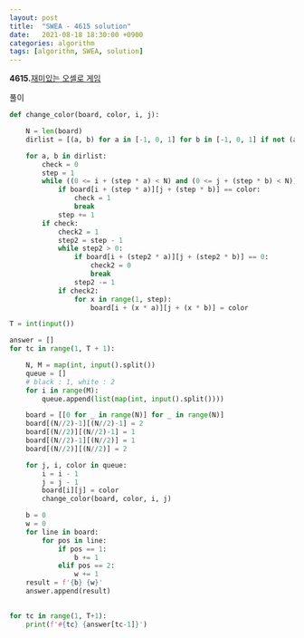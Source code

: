 ```yaml
---
layout: post
title:  "SWEA - 4615 solution"
date:   2021-08-18 18:30:00 +0900
categories: algorithm
tags: [algorithm, SWEA, solution]
---
```

**4615.**[재미있는 오셀로 게임](https://swexpertacademy.com/main/code/problem/problemDetail.do?contestProbId=AWQmA4uK8ygDFAXj&categoryId=AWQmA4uK8ygDFAXj&categoryType=CODE&problemTitle=4615&orderBy=FIRST_REG_DATETIME&selectCodeLang=ALL&select-1=&pageSize=10&pageIndex=1)

풀이

```python
def change_color(board, color, i, j):

    N = len(board)
    dirlist = [(a, b) for a in [-1, 0, 1] for b in [-1, 0, 1] if not (a == b == 0)]

    for a, b in dirlist:
        check = 0
        step = 1
        while ((0 <= i + (step * a) < N) and (0 <= j + (step * b) < N)):
            if board[i + (step * a)][j + (step * b)] == color:
                check = 1
                break
            step += 1
        if check:
            check2 = 1
            step2 = step - 1
            while step2 > 0:
                if board[i + (step2 * a)][j + (step2 * b)] == 0:
                    check2 = 0
                    break
                step2 -= 1
            if check2:
                for x in range(1, step):
                    board[i + (x * a)][j + (x * b)] = color

T = int(input())

answer = []
for tc in range(1, T + 1):

    N, M = map(int, input().split())
    queue = []
    # black : 1, white : 2
    for i in range(M):
        queue.append(list(map(int, input().split())))

    board = [[0 for _ in range(N)] for _ in range(N)]
    board[(N//2)-1][(N//2)-1] = 2
    board[(N//2)][(N//2)-1] = 1
    board[(N//2)-1][(N//2)] = 1
    board[(N//2)][(N//2)] = 2

    for j, i, color in queue:
        i = i - 1
        j = j - 1
        board[i][j] = color
        change_color(board, color, i, j)

    b = 0
    w = 0
    for line in board:
        for pos in line:
            if pos == 1:
                b += 1
            elif pos == 2:
                w += 1
    result = f'{b} {w}'
    answer.append(result)
    

for tc in range(1, T+1):
    print(f'#{tc} {answer[tc-1]}')
```

